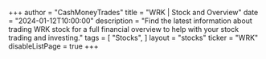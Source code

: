 +++
author = "CashMoneyTrades"
title = "WRK | Stock and Overview"
date = "2024-01-12T10:00:00"
description = "Find the latest information about trading WRK stock for a full financial overview to help with your stock trading and investing."
tags = [
   "Stocks",
]
layout = "stocks"
ticker = "WRK"
disableListPage = true
+++
